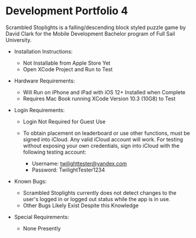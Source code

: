 # Development Portfolio 4

Scrambled Stoplights is a falling/descending block styled puzzle game by David Clark for the Mobile Development Bachelor program of Full Sail University.

- Installation Instructions:

  - Not Installable from Apple Store Yet
  - Open XCode Project and Run to Test

- Hardware Requirements:

  - Will Run on iPhone and iPad with iOS 12+ Installed when Complete
  - Requires Mac Book running XCode Version 10.3 (10G8) to Test

- Login Requirements:

  - Login Not Required for Guest Use

  - To obtain placement on leaderboard or use other functions, must be signed into iCloud.  Any valid iCloud account will work.  For testing without exposing your own credentials, sign into iCloud with the following testing account:

    - Username: twilighttester@yandex.com
    - Password: TwilightTester1234

- Known Bugs:

  - Scrambled Stoplights currently does not detect changes to the user's logged in or logged out status while the app is in use.
  - Other Bugs Likely Exist Despite this Knowledge

- Special Requirements:

  - None Presently
